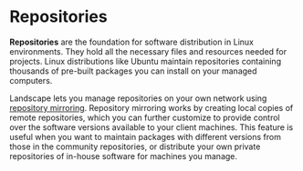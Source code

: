 # Repositories

**Repositories** are the foundation for software distribution in Linux environments. They hold all the necessary files and resources needed for projects. Linux distributions like Ubuntu maintain repositories containing thousands of pre-built packages you can install on your managed computers.

Landscape lets you manage repositories on your own network using [repository mirroring](https://ubuntu.com/landscape/docs/explanation-about-repository-mirroring). Repository mirroring works by creating local copies of remote repositories, which you can further customize to provide control over the software versions available to your client machines. This feature is useful when you want to maintain packages with different versions from those in the community repositories, or distribute your own private repositories of in-house software for machines you manage.
